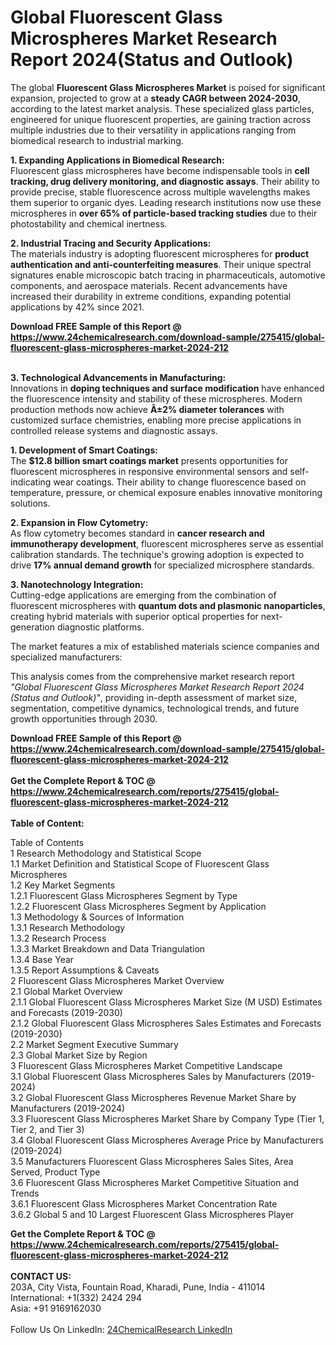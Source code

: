 <h1>Global Fluorescent Glass Microspheres Market Research Report 2024(Status and Outlook)</h1><p>The global <strong>Fluorescent Glass Microspheres Market</strong> is poised for significant expansion, projected to grow at a <strong>steady CAGR between 2024-2030</strong>, according to the latest market analysis. These specialized glass particles, engineered for unique fluorescent properties, are gaining traction across multiple industries due to their versatility in applications ranging from biomedical research to industrial marking.</p><p><strong>1. Expanding Applications in Biomedical Research:</strong><br>
Fluorescent glass microspheres have become indispensable tools in <strong>cell tracking, drug delivery monitoring, and diagnostic assays</strong>. Their ability to provide precise, stable fluorescence across multiple wavelengths makes them superior to organic dyes. Leading research institutions now use these microspheres in <strong>over 65% of particle-based tracking studies</strong> due to their photostability and chemical inertness.</p><p><strong>2. Industrial Tracing and Security Applications:</strong><br>
The materials industry is adopting fluorescent microspheres for <strong>product authentication and anti-counterfeiting measures</strong>. Their unique spectral signatures enable microscopic batch tracing in pharmaceuticals, automotive components, and aerospace materials. Recent advancements have increased their durability in extreme conditions, expanding potential applications by 42% since 2021.</p><div><b>Download FREE Sample of this Report @ 
            <a href="https://www.24chemicalresearch.com/download-sample/275415/global-fluorescent-glass-microspheres-market-2024-212">
            https://www.24chemicalresearch.com/download-sample/275415/global-fluorescent-glass-microspheres-market-2024-212</a></b></div><br><p><strong>3. Technological Advancements in Manufacturing:</strong><br>
Innovations in <strong>doping techniques and surface modification</strong> have enhanced the fluorescence intensity and stability of these microspheres. Modern production methods now achieve <strong>Â±2% diameter tolerances</strong> with customized surface chemistries, enabling more precise applications in controlled release systems and diagnostic assays.</p><p><strong>1. Development of Smart Coatings:</strong><br>
The <strong>$12.8 billion smart coatings market</strong> presents opportunities for fluorescent microspheres in responsive environmental sensors and self-indicating wear coatings. Their ability to change fluorescence based on temperature, pressure, or chemical exposure enables innovative monitoring solutions.</p><p><strong>2. Expansion in Flow Cytometry:</strong><br>
As flow cytometry becomes standard in <strong>cancer research and immunotherapy development</strong>, fluorescent microspheres serve as essential calibration standards. The technique's growing adoption is expected to drive <strong>17% annual demand growth</strong> for specialized microsphere standards.</p><p><strong>3. Nanotechnology Integration:</strong><br>
Cutting-edge applications are emerging from the combination of fluorescent microspheres with <strong>quantum dots and plasmonic nanoparticles</strong>, creating hybrid materials with superior optical properties for next-generation diagnostic platforms.</p><p>The market features a mix of established materials science companies and specialized manufacturers: </p><p>This analysis comes from the comprehensive market research report <em>"Global Fluorescent Glass Microspheres Market Research Report 2024 (Status and Outlook)"</em>, providing in-depth assessment of market size, segmentation, competitive dynamics, technological trends, and future growth opportunities through 2030.</p><div><b>Download FREE Sample of this Report @ 
            <a href="https://www.24chemicalresearch.com/download-sample/275415/global-fluorescent-glass-microspheres-market-2024-212">
            https://www.24chemicalresearch.com/download-sample/275415/global-fluorescent-glass-microspheres-market-2024-212</a></b></div><br><div><b>Get the Complete Report & TOC @ 
            <a href="https://www.24chemicalresearch.com/reports/275415/global-fluorescent-glass-microspheres-market-2024-212">
            https://www.24chemicalresearch.com/reports/275415/global-fluorescent-glass-microspheres-market-2024-212</a></b></div><br>
            <b>Table of Content:</b><p>Table of Contents<br />
1 Research Methodology and Statistical Scope<br />
1.1 Market Definition and Statistical Scope of Fluorescent Glass Microspheres<br />
1.2 Key Market Segments<br />
1.2.1 Fluorescent Glass Microspheres Segment by Type<br />
1.2.2 Fluorescent Glass Microspheres Segment by Application<br />
1.3 Methodology & Sources of Information<br />
1.3.1 Research Methodology<br />
1.3.2 Research Process<br />
1.3.3 Market Breakdown and Data Triangulation<br />
1.3.4 Base Year<br />
1.3.5 Report Assumptions & Caveats<br />
2 Fluorescent Glass Microspheres Market Overview<br />
2.1 Global Market Overview<br />
2.1.1 Global Fluorescent Glass Microspheres Market Size (M USD) Estimates and Forecasts (2019-2030)<br />
2.1.2 Global Fluorescent Glass Microspheres Sales Estimates and Forecasts (2019-2030)<br />
2.2 Market Segment Executive Summary<br />
2.3 Global Market Size by Region<br />
3 Fluorescent Glass Microspheres Market Competitive Landscape<br />
3.1 Global Fluorescent Glass Microspheres Sales by Manufacturers (2019-2024)<br />
3.2 Global Fluorescent Glass Microspheres Revenue Market Share by Manufacturers (2019-2024)<br />
3.3 Fluorescent Glass Microspheres Market Share by Company Type (Tier 1, Tier 2, and Tier 3)<br />
3.4 Global Fluorescent Glass Microspheres Average Price by Manufacturers (2019-2024)<br />
3.5 Manufacturers Fluorescent Glass Microspheres Sales Sites, Area Served, Product Type<br />
3.6 Fluorescent Glass Microspheres Market Competitive Situation and Trends<br />
3.6.1 Fluorescent Glass Microspheres Market Concentration Rate<br />
3.6.2 Global 5 and 10 Largest Fluorescent Glass Microspheres Player</p><div><b>Get the Complete Report & TOC @ 
            <a href="https://www.24chemicalresearch.com/reports/275415/global-fluorescent-glass-microspheres-market-2024-212">
            https://www.24chemicalresearch.com/reports/275415/global-fluorescent-glass-microspheres-market-2024-212</a></b></div><br><b>CONTACT US:</b><br>
            203A, City Vista, Fountain Road, Kharadi, Pune, India - 411014<br>
            International: +1(332) 2424 294<br>
            Asia: +91 9169162030 <br><br>
            Follow Us On LinkedIn: <a href="https://www.linkedin.com/company/24chemicalresearch/">24ChemicalResearch LinkedIn</a>